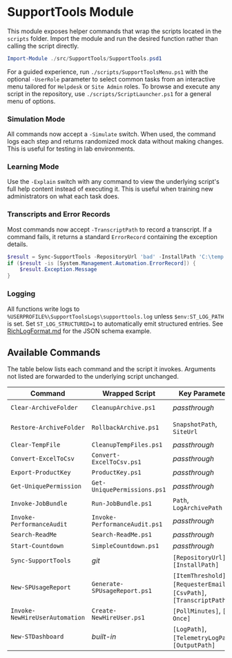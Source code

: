 # SupportTools Module

This module exposes helper commands that wrap the scripts located in the `scripts` folder. Import the module and run the desired function rather than calling the script directly.

```powershell
Import-Module ./src/SupportTools/SupportTools.psd1
```

For a guided experience, run `./scripts/SupportToolsMenu.ps1` with the optional `-UserRole` parameter to select common tasks from an interactive menu tailored for `Helpdesk` or `Site Admin` roles. To browse and execute any script in the repository, use `./scripts/ScriptLauncher.ps1` for a general menu of options.

### Simulation Mode

All commands now accept a `-Simulate` switch. When used, the command logs each step and returns randomized mock data without making changes. This is useful for testing in lab environments.

### Learning Mode

Use the `-Explain` switch with any command to view the underlying script's full help content instead of executing it. This is useful when training new administrators on what each task does.

### Transcripts and Error Records

Most commands now accept `-TranscriptPath` to record a transcript. If a command fails, it returns a standard `ErrorRecord` containing the exception details.

```powershell
$result = Sync-SupportTools -RepositoryUrl 'bad' -InstallPath 'C:\temp'
if ($result -is [System.Management.Automation.ErrorRecord]) {
    $result.Exception.Message
}
```

### Logging

All functions write logs to `%USERPROFILE%\SupportToolsLogs\supporttools.log` unless `$env:ST_LOG_PATH` is set.
Set `ST_LOG_STRUCTURED=1` to automatically emit structured entries. See [RichLogFormat.md](Logging/RichLogFormat.md) for the JSON schema example.

## Available Commands

The table below lists each command and the script it invokes. Arguments not listed are forwarded to the underlying script unchanged.

| Command | Wrapped Script | Key Parameters | Example |
|---------|----------------|---------------|---------|
| `Clear-ArchiveFolder` | `CleanupArchive.ps1` | *passthrough* | `Clear-ArchiveFolder -SiteUrl https://contoso.sharepoint.com/sites/Files` |
| `Restore-ArchiveFolder` | `RollbackArchive.ps1` | `SnapshotPath`, `SiteUrl` | `Restore-ArchiveFolder -SiteUrl https://contoso.sharepoint.com/sites/Files -SnapshotPath preDeleteLog.json` |
| `Clear-TempFile` | `CleanupTempFiles.ps1` | *passthrough* | `Clear-TempFile` |
| `Convert-ExcelToCsv` | `Convert-ExcelToCsv.ps1` | *passthrough* | `Convert-ExcelToCsv -Path workbook.xlsx` |
| `Export-ProductKey` | `ProductKey.ps1` | *passthrough* | `Export-ProductKey` |
| `Get-UniquePermission` | `Get-UniquePermissions.ps1` | *passthrough* | `Get-UniquePermission -SiteUrl https://contoso.sharepoint.com/sites/HR` |
| `Invoke-JobBundle` | `Run-JobBundle.ps1` | `Path`, `LogArchivePath` | `Invoke-JobBundle -Path bundle.job.zip -LogArchivePath out.zip` |
| `Invoke-PerformanceAudit` | `Invoke-PerformanceAudit.ps1` | *passthrough* | `Invoke-PerformanceAudit` |
| `Search-ReadMe` | `Search-ReadMe.ps1` | *passthrough* | `Search-ReadMe -Pattern 'setup'` |
| `Start-Countdown` | `SimpleCountdown.ps1` | *passthrough* | `Start-Countdown -Seconds 30` |
| `Sync-SupportTools` | *git* | `[RepositoryUrl]`, `[InstallPath]` | `Sync-SupportTools` |
| `New-SPUsageReport` | `Generate-SPUsageReport.ps1` | `[ItemThreshold]`, `[RequesterEmail]`, `[CsvPath]`, `[TranscriptPath]` | `New-SPUsageReport -RequesterEmail 'user@contoso.com'` |
| `Invoke-NewHireUserAutomation` | `Create-NewHireUser.ps1` | `[PollMinutes]`, `[-Once]` | `Invoke-NewHireUserAutomation -Once` |
| `New-STDashboard` | *built-in* | `[LogPath]`, `[TelemetryLogPath]`, `[OutputPath]` | `New-STDashboard` |

